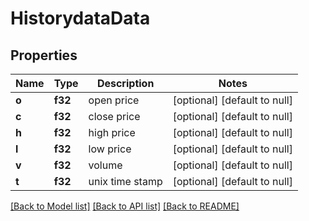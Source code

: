 # HistorydataData

## Properties
Name | Type | Description | Notes
------------ | ------------- | ------------- | -------------
**o** | **f32** | open price | [optional] [default to null]
**c** | **f32** | close price | [optional] [default to null]
**h** | **f32** | high price | [optional] [default to null]
**l** | **f32** | low price | [optional] [default to null]
**v** | **f32** | volume | [optional] [default to null]
**t** | **f32** | unix time stamp | [optional] [default to null]

[[Back to Model list]](../README.md#documentation-for-models) [[Back to API list]](../README.md#documentation-for-api-endpoints) [[Back to README]](../README.md)


